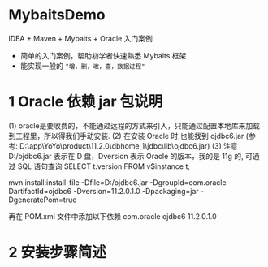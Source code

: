 # MybaitsDemo
IDEA + Maven + Mybaits + Oracle 入门案例

 -  简单的入门案例，帮助初学者快速熟悉 Mybaits 框架
 -  能实现一般的 `"增，删，改，查，数据过程" `

# 1 Oracle 依赖 jar 包说明
(1) oracle是要收费的，不能通过远程的方式来引入，只能通过配置本地库来加载到工程里，所以得我们手动安装.
(2) 在安装 Oracle 时,也能找到 ojdbc6.jar (参考: D:\app\YoYo\product\11.2.0\dbhome_1\jdbc\lib\ojdbc6.jar)
(3) 注意 D:/ojdbc6.jar 表示在 D 盘，Dversion 表示 Oracle 的版本，我的是 11g 的, 
    可通过 SQL 语句查询 SELECT t.version FROM v$instance t;
	
mvn install:install-file -Dfile=D:/ojdbc6.jar -DgroupId=com.oracle -DartifactId=ojdbc6 -Dversion=11.2.0.1.0 -Dpackaging=jar -DgeneratePom=true

再在 POM.xml 文件中添加以下依赖
<dependency>
	<groupId>com.oracle</groupId>
	<artifactId>ojdbc6</artifactId>
	<version>11.2.0.1.0</version>
</dependency>

# 2 安装步骤简述
